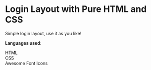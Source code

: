 # Login Layout with Pure HTML and CSS

Simple login layout, use it as you like!

<b>Languages used:</b>

HTML<br>
CSS<br>
Awesome Font Icons
